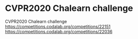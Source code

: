 # CVPR2020 Chalearn challenge

CVPR2020 Chalearn challenge
https://competitions.codalab.org/competitions/22151 
https://competitions.codalab.org/competitions/22036